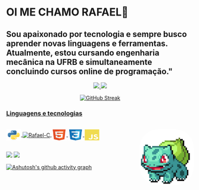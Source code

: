 # OI ME CHAMO RAFAEL👋
## Sou apaixonado por tecnologia e sempre busco aprender novas linguagens e ferramentas. Atualmente, estou cursando engenharia mecânica na UFRB e simultaneamente concluindo cursos online de programação."

<div align="center">
  <a href="https://github.com/Rafael-Damasceno">
  <img width="48%" src="https://github-readme-stats.vercel.app/api?username=Rafael-Damasceno&show_icons=true&theme=merko&include_all_commits=true&count_private=true"/>
  <img width="43%" src="https://github-readme-stats.vercel.app/api/top-langs/?username=Rafael-Damasceno&layout=compact&langs_count=7&theme=merko"/>
    
  ![GitHub Streak](https://streak-stats.demolab.com?user=Rafael-Damasceno&theme=merko&locale=pt_BR&date_format=j%20M%5B%20Y%5D)
</div>
 
  ### Linguagens e tecnologias
  
<div style="display: inline_block"><br>
  <img align="center" alt="Rafael-Python" height="30" width="40" src="https://raw.githubusercontent.com/devicons/devicon/master/icons/python/python-original.svg">
  <img align="center" alt="Rafael-C" height="30" width="40" src="https://cdn.jsdelivr.net/gh/devicons/devicon/icons/c/c-original.svg">
  <img align="center" alt="Rafa-HTML" height="30" width="40" src="https://raw.githubusercontent.com/devicons/devicon/master/icons/html5/html5-original.svg">
  <img align="center" alt="Rafa-CSS" height="30" width="40" src="https://raw.githubusercontent.com/devicons/devicon/master/icons/css3/css3-original.svg">
  <img align="center" alt="Rafa-Js" height="30" width="40" src="https://raw.githubusercontent.com/devicons/devicon/master/icons/javascript/javascript-plain.svg">
  <img align="right" alt="Rafael-pic" height="150" style="border-radius:50px;" src="WnES.gif">
</div>
  
  ##
 
<div> 
  <a href = "mailto:rafaeldamascenowhy@gmail.com"><img src="https://img.shields.io/badge/Gmail-D14836?style=for-the-badge&logo=gmail&logoColor=white"></a>
  <a href="https://www.linkedin.com/in/rafael-damasceno-70959b238/" target="_blank"> <img src="https://img.shields.io/badge/LinkedIn-0077B5?style=for-the-badge&logo=linkedin&logoColor=white" target="_blank"></a>
  
  [![Ashutosh's github activity graph](https://github-readme-activity-graph.cyclic.app/graph?username=Rafael-Damasceno&bg_color=090d09&color=505907&line=93a603&point=ffffff&area=true&hide_border=true)](https://github.com/ashutosh00710/github-readme-activity-graph)
  
</div>
